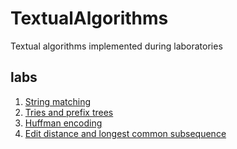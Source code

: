 # TextualAlgorithms
Textual algorithms implemented during laboratories
## labs
1. [String matching](./lab1.ipynb)
1. [Tries and prefix trees](./lab2.ipynb)
1. [Huffman encoding](./lab3.ipynb)
1. [Edit distance and longest common subsequence](./lab4.ipynb)
